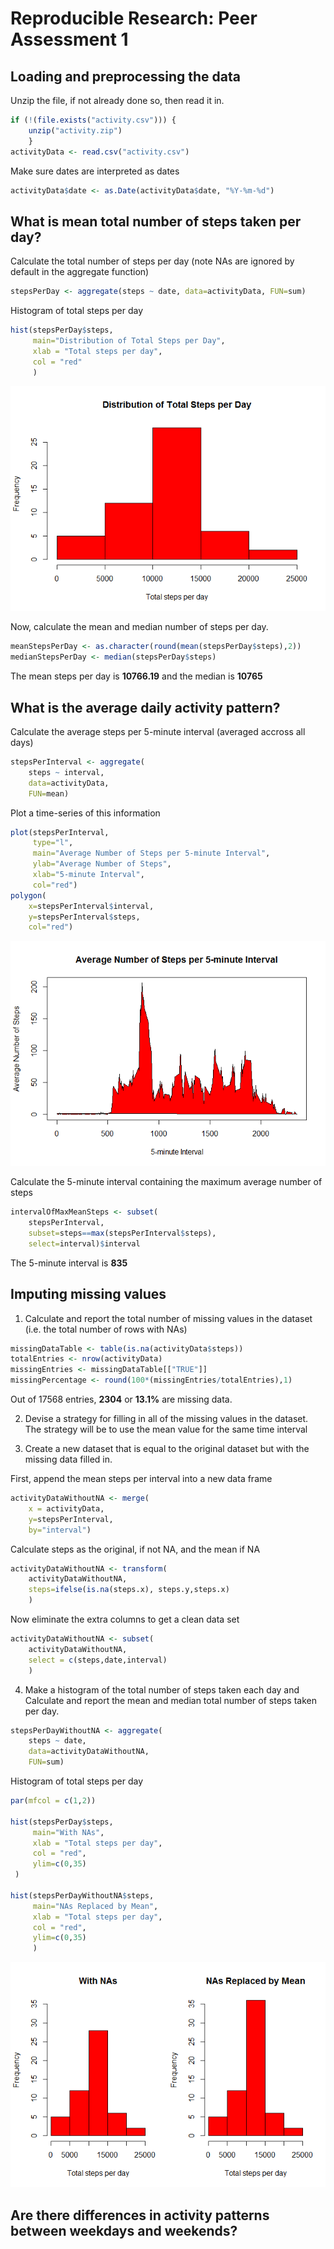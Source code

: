 # Reproducible Research: Peer Assessment 1


## Loading and preprocessing the data
Unzip the file, if not already done so, then read it in.

```r
if (!(file.exists("activity.csv"))) { 
    unzip("activity.zip")
    }
activityData <- read.csv("activity.csv")
```

Make sure dates are interpreted as dates

```r
activityData$date <- as.Date(activityData$date, "%Y-%m-%d")
```

## What is mean total number of steps taken per day?
Calculate the total number of steps per day (note NAs are ignored by default in the aggregate function)

```r
stepsPerDay <- aggregate(steps ~ date, data=activityData, FUN=sum)
```

Histogram of total steps per day

```r
hist(stepsPerDay$steps, 
     main="Distribution of Total Steps per Day", 
     xlab = "Total steps per day", 
     col = "red"
     )
```

![](PA1_template_files/figure-html/HistStepsPerDay-1.png) 

Now, calculate the mean and median number of steps per day.

```r
meanStepsPerDay <- as.character(round(mean(stepsPerDay$steps),2))
medianStepsPerDay <- median(stepsPerDay$steps)
```
The mean steps per day is **10766.19** and the median is **10765**

## What is the average daily activity pattern?
Calculate the average steps per 5-minute interval (averaged accross all days)

```r
stepsPerInterval <- aggregate(
    steps ~ interval, 
    data=activityData, 
    FUN=mean)
```
Plot a time-series of this information

```r
plot(stepsPerInterval, 
     type="l", 
     main="Average Number of Steps per 5-minute Interval",
     ylab="Average Number of Steps", 
     xlab="5-minute Interval", 
     col="red")
polygon(
    x=stepsPerInterval$interval, 
    y=stepsPerInterval$steps, 
    col="red")
```

![](PA1_template_files/figure-html/AvgStepsPer5MinInterval-1.png) 

Calculate the 5-minute interval containing the maximum average number of steps

```r
intervalOfMaxMeanSteps <- subset(
    stepsPerInterval, 
    subset=steps==max(stepsPerInterval$steps), 
    select=interval)$interval
```
The 5-minute interval is **835**

## Imputing missing values
1. Calculate and report the total number of missing values in the dataset (i.e. the total number of rows with NAs)

```r
missingDataTable <- table(is.na(activityData$steps))
totalEntries <- nrow(activityData)
missingEntries <- missingDataTable[["TRUE"]]
missingPercentage <- round(100*(missingEntries/totalEntries),1)
```
Out of 17568 entries, **2304** or **13.1%** are missing data.

2. Devise a strategy for filling in all of the missing values in the dataset. 
The strategy will be to use the mean value for the same time interval

3. Create a new dataset that is equal to the original dataset but with the missing data filled in.

First, append the mean steps per interval into a new data frame

```r
activityDataWithoutNA <- merge(
    x = activityData, 
    y=stepsPerInterval, 
    by="interval")
```

Calculate steps as the original, if not NA, and the mean if NA

```r
activityDataWithoutNA <- transform(
    activityDataWithoutNA, 
    steps=ifelse(is.na(steps.x), steps.y,steps.x)
    )
```

Now eliminate the extra columns to get a clean data set

```r
activityDataWithoutNA <- subset(
    activityDataWithoutNA, 
    select = c(steps,date,interval) 
    )
```

4. Make a histogram of the total number of steps taken each day and Calculate and report the mean and median total number of steps taken per day.


```r
stepsPerDayWithoutNA <- aggregate(
    steps ~ date, 
    data=activityDataWithoutNA, 
    FUN=sum)
```

Histogram of total steps per day

```r
par(mfcol = c(1,2))

hist(stepsPerDay$steps, 
     main="With NAs", 
     xlab = "Total steps per day", 
     col = "red",
     ylim=c(0,35)
 )

hist(stepsPerDayWithoutNA$steps, 
     main="NAs Replaced by Mean", 
     xlab = "Total steps per day", 
     col = "red",
     ylim=c(0,35)
     )
```

![](PA1_template_files/figure-html/HistStepsPerDayWithoutNA-1.png) 


## Are there differences in activity patterns between weekdays and weekends?
